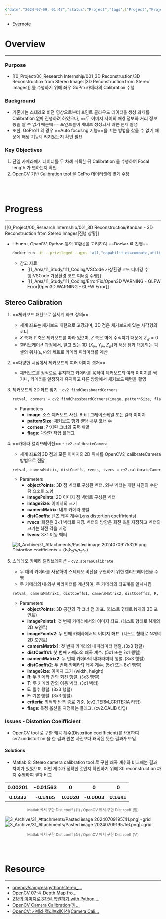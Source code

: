 ```yaml
---
{"date":"2024-07-09, 01:47","status":"Project","tags":["Project","Project/Stereo2PCD"],"aliases":null,"keywords":null,"related notes":null,"reference":null,"author":null,"url":null,"dg-publish":true,"permalink":"/0-project/00-research-internship/001-3-d-reconstruction/stereo-calibration/","dgPassFrontmatter":true}
---
```


- [Evernote](https://www.evernote.com/shard/s515/sh/3f586871-a7a9-d195-943c-f2b6f0aa830c/Bk850BxaddK85K-Q27CGX3xInL4AYbuC7i6nuUKX5K7vTG3Grh98G32IUg)
# Overview
---
### Purpose
- [[0_Project/00_Research Internship/001_3D Reconstruction/3D Reconstruction from Stereo Images\|3D Reconstruction from Stereo Images]] 를 수행하기 위해 좌우 GoPro 카메라의 Calibration 수행


### Background
- 기존에는 스테레오 비전 영상으로부터 포인트 클라우드 데이터를 생성 과제를 Calibration 없이 진행하려 하였으나, ==두 이미지 사이의 매칭 정보와 거리 정보 등을 알 수 없기 때문에== 포인트들이 제대로 생성되지 않는 문제 발생 
- 또한, GoPro11 의 경우 ==Auto focusing 기능==을 끄는 방법을 찾을 수 없기 때문에 해당 기능이 켜져있는지 확인 필요


### Key Objectives
1. 단일 카메라에서 데이터를 두 차례 취득한 뒤 Calibration 을 수행하여 Focal length 가 변하는지 확인
2. OpenCV 기반 Calibration tool 을 GoPro 데이터셋에 맞게 수정

<br/><br/>

# Progress
---
[[0_Project/00_Research Internship/001_3D Reconstruction/Kanban - 3D Reconstruction from Stereo Images\|진행 상황]]

- Ubuntu, OpenCV, Python 등의 호환성을 고려하여 ==Docker 로 진행==
	```bash
	docker run -it --privileged --gpus 'all,"capabilities=compute,utility,graphics"' -e DISPLAY=unix$DISPLAY -e QT_X11_NO_MITSHM=1 -v /tmp/.X11-unix:/tmp/.X11-unix:rw -v /etc/localtime:/etc/localtime:ro -e TZ=Asia/Seoul -v /dev:/dev -v ~/workspace/dataset:/workspace/dataset -w /workspace --restart always --name stereo2pcd python:3.10.14-bullseye
	```

	- 참고 자료
		- [[1_Area/11_Study/111_Coding/VSCode 가상환경 코드 디버깅 수행\|VSCode 가상환경 코드 디버깅 수행]]
		- [[1_Area/11_Study/111_Coding/ErrorFix/Open3D WARNING - GLFW Error\|Open3D WARNING - GLFW Error]]


## Stereo Calibration

1. ==체커보드 패턴으로 실세계 좌표 정의==
	- 세계 좌표는 체커보드 패턴으로 고정되며, 3D 점은 체커보드에 있는 사각형의 코너
	- $X$ 축과 $Y$ 축은 체커보드를 따라 있으며, $Z$ 축은 벽에 수직이기 때문에 $Z_w=0$
	- 캘리브레이션 과정에서, 알고 있는 3D  ($X_w, Y_w, Z_w$)과 해당 점과 대응되는 픽셀의 위치($u, v$)의 세트로 카메라 파라미터를 계산


1. ==다양한 시점에서 체커보드의 여러 이미지 캡쳐==
	- 체커보드를 정적으로 유지하고 카메라를 움직여 체커보드의 여러 이미지를 찍거나, 카메라를 일정하게 유지하고 다른 방향에서 체커보드 패턴을 촬영


1. 체커보드의 2D 좌표 찾기 - `cv2.findChessboardCorners`
	```python
	retval, corners = cv2.findChessboardCorners(image, patternSize, flags)
	```
	- Parameters
		- **image**: 소스 체커보드 사진. 8-bit 그레이스케일 또는 컬러 이미지
		- **patternSize**: 체커보드 행과 열당 내부 코너 수
		- **corners**: 감지된 코너의 출력 배열
		- **flags**: 다양한 작업 플래그


1. ==카메라 캘리브레이션== - `cv2.calibrateCamera`
	- 세계 좌표의 3D 점과 모든 이미지의 2D 위치를 OpenCV의 calibrateCamera방법으로 전달
	```python
	retval, cameraMatrix, distCoeffs, rvecs, tvecs = cv2.calibrateCamera(objectPoints, imagePoints, imageSize)
	```
	- Parameters
		- **objectPoints**: 3D 점 벡터로 구성된 벡터. 외부 벡터는 패턴 사진의 수만큼 요소를 포함
		- **imagePoints**: 2D 이미지 점 벡터로 구성된 벡터
		- **imageSize**: 이미지의 크기
		- **cameraMatrix**: 내부 카메라 행렬
		- **distCoeffs**: 렌즈 왜곡 계수(Lens distortion coefficients)
		- **rvecs**: 회전은 3×1 벡터로 지정. 벡터의 방향은 회전 축을 지정하고 벡터의 크기는 회전 각을 지정
		- **tvecs**: 3×1 이동 벡터

	![3_Archive/31_Attachments/Pasted image 20240709175326.png](/img/user/3_Archive/31_Attachments/Pasted%20image%2020240709175326.png)
	$\text{Distortion coefficients} = (k_1 k_2 p_1 p_2 k_3)$


1. 스테레오 카메라 캘리브레이션 - `cv2.stereoCalibrate`
	- 두 대의 카메라를 사용하여 스테레오 비전을 구현하기 위한 캘리브레이션을 수행
	- 두 카메라의 내·외부 파라미터를 계산하여, 두 카메라의 좌표계를 일치시킴
	
	```python
	retval, cameraMatrix1, distCoeffs1, cameraMatrix2, distCoeffs2, R, T, E, F = cv2.stereoCalibrate(objectPoints, imagePoints1, imagePoints2, cameraMatrix1, distCoeffs1, cameraMatrix2, distCoeffs2, imageSize, R=None, T=None, E=None, F=None, criteria=None, flags=None)
	```

	- Parameters
		- **objectPoints**: 3D 공간의 각 코너 점 좌표. (리스트 형태로 N개의 3D 포인트)
		- **imagePoints1**: 첫 번째 카메라에서의 이미지 좌표. (리스트 형태로 N개의 2D 포인트)
		- **imagePoints2**: 두 번째 카메라에서의 이미지 좌표. (리스트 형태로 N개의 2D 포인트)
		- **cameraMatrix1**: 첫 번째 카메라의 내파라미터 행렬. (3x3 행렬)
		- **distCoeffs1**: 첫 번째 카메라의 왜곡 계수. (5x1 또는 8x1 행렬)
		- **cameraMatrix2**: 두 번째 카메라의 내파라미터 행렬. (3x3 행렬)
		- **distCoeffs2**: 두 번째 카메라의 왜곡 계수. (5x1 또는 8x1 행렬)
		- **imageSize**: 이미지 크기 (width, height)
		- **R**: 두 카메라 간의 회전 행렬. (3x3 행렬)
		- **T**: 두 카메라 간의 이동 벡터. (3x1 벡터)
		- **E**: 필수 행렬. (3x3 행렬)
		- **F**: 기본 행렬. (3x3 행렬)
		- **criteria**: 최적화 반복 종료 기준. (cv2.TERM_CRITERIA 타입)
		- **flags**: 특정 옵션을 지정하는 플래그. (cv2.CALIB 타입)


### Issues - Distortion Coeifficient

- OpenCV tool 로 구한 왜곡 계수(Distortion coeifficient)를 사용하여 cv2.undistortion 을 한 결과 원본 사진보다 왜곡된 듯한 결과가 보임


#### Solutions

- Matlab 의 Stereo camera calibration tool 로 구한 왜곡 계수와 비교해본 결과 차이가 있었으며, 어떤 계수가 정확한 것인지 확인하기 위해 3D reconstruction 까지 수행하여 결과 비교

|  0.00201   |  -0.01563   |     0      |      0      |     0      |
| :--------: | :---------: | :--------: | :---------: | :--------: |
|            |             |            |             |            |
| **0.0332** | **-0.1465** | **0.0020** | **-0.0003** | **0.1641** |
<center style="font-size: 12; opacity: 0.7">Matlab 에서 구한 Dist coeff (위) / OpenCV 에서 구한 Dist coeff (밑)</center>

![3_Archive/31_Attachments/Pasted image 20240709195741.png|+grid](/img/user/3_Archive/31_Attachments/Pasted%20image%2020240709195741.png)![3_Archive/31_Attachments/Pasted image 20240709195756.png|+grid](/img/user/3_Archive/31_Attachments/Pasted%20image%2020240709195756.png)
<center style="font-size: 12; opacity: 0.7">Matlab 에서 구한 Dist coeff (좌) / OpenCV 에서 구한 Dist coeff (우)</center>

<br/><br/>
# Resource
---

- [opencv/samples/python/stereo\_...](https://github.com/opencv/opencv/blob/master/samples/python/stereo_match.py)
- [OpenCV 07-4. Depth Map fro...](https://leechamin.tistory.com/362)
- [2장의 이미지로 3차원 복원하기 with Python ...](https://zzziito.tistory.com/45)
- [OpenCV Camera Calibration(카...](https://moon-coco.tistory.com/entry/OpenCVCamera-Calibration%EC%B9%B4%EB%A9%94%EB%9D%BC-%EC%99%9C%EA%B3%A1-%ED%8E%B4%EA%B8%B0)
- [OpenCV: 카메라 캘리브레이션(Camera Cali...](https://foss4g.tistory.com/1665)
